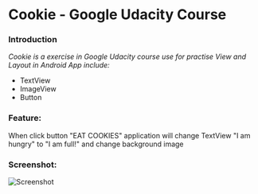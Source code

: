 # Cookie - Google Udacity Course
### Introduction

_Cookie is a exercise in Google Udacity course use for practise View and Layout in Android App include:_
- TextView
- ImageView
- Button

### Feature:
When click button "EAT COOKIES" application will change TextView "I am hungry" to "I am full!" and change background image

### Screenshot:
![Screenshot](https://raw.github.com/ilentt/Cookie/master/app/src/main/res/drawable/screenshot.png)






